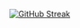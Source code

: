 [![GitHub Streak](https://streak-stats.demolab.com?user=jearzaga&theme=graywhite&hide_border=true&border_radius=26&date_format=%5BY.%5Dn.j&mode=weekly&card_width=799&type=png)](https://git.io/streak-stats)
